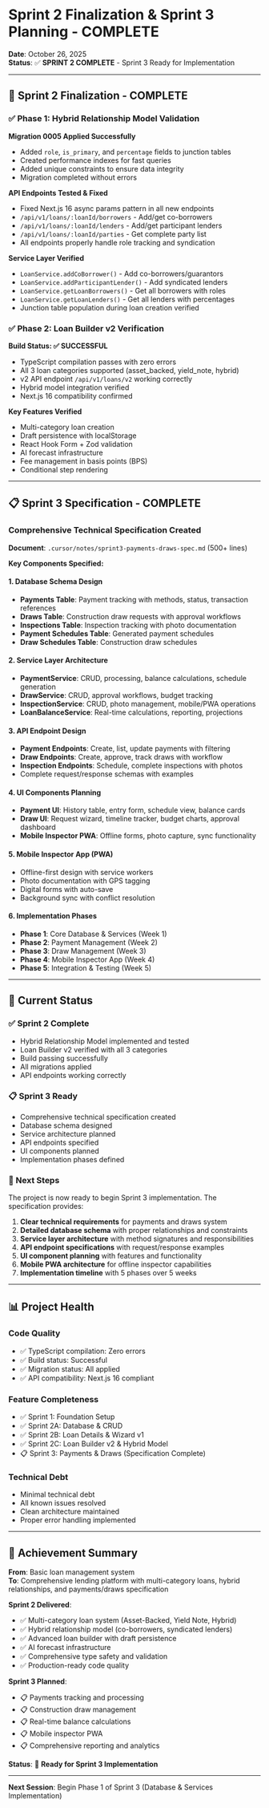 # Sprint 2 Finalization & Sprint 3 Planning - COMPLETE

**Date**: October 26, 2025  
**Status**: ✅ **SPRINT 2 COMPLETE** - Sprint 3 Ready for Implementation  

---

## 🎉 Sprint 2 Finalization - COMPLETE

### ✅ Phase 1: Hybrid Relationship Model Validation

**Migration 0005 Applied Successfully**
- Added `role`, `is_primary`, and `percentage` fields to junction tables
- Created performance indexes for fast queries
- Added unique constraints to ensure data integrity
- Migration completed without errors

**API Endpoints Tested & Fixed**
- Fixed Next.js 16 async params pattern in all new endpoints
- `/api/v1/loans/:loanId/borrowers` - Add/get co-borrowers
- `/api/v1/loans/:loanId/lenders` - Add/get participant lenders  
- `/api/v1/loans/:loanId/parties` - Get complete party list
- All endpoints properly handle role tracking and syndication

**Service Layer Verified**
- `LoanService.addCoBorrower()` - Add co-borrowers/guarantors
- `LoanService.addParticipantLender()` - Add syndicated lenders
- `LoanService.getLoanBorrowers()` - Get all borrowers with roles
- `LoanService.getLoanLenders()` - Get all lenders with percentages
- Junction table population during loan creation verified

### ✅ Phase 2: Loan Builder v2 Verification

**Build Status: ✅ SUCCESSFUL**
- TypeScript compilation passes with zero errors
- All 3 loan categories supported (asset_backed, yield_note, hybrid)
- v2 API endpoint `/api/v1/loans/v2` working correctly
- Hybrid model integration verified
- Next.js 16 compatibility confirmed

**Key Features Verified**
- Multi-category loan creation
- Draft persistence with localStorage
- React Hook Form + Zod validation
- AI forecast infrastructure
- Fee management in basis points (BPS)
- Conditional step rendering

---

## 📋 Sprint 3 Specification - COMPLETE

### Comprehensive Technical Specification Created

**Document**: `.cursor/notes/sprint3-payments-draws-spec.md` (500+ lines)

**Key Components Specified:**

#### 1. Database Schema Design
- **Payments Table**: Payment tracking with methods, status, transaction references
- **Draws Table**: Construction draw requests with approval workflows
- **Inspections Table**: Inspection tracking with photo documentation
- **Payment Schedules Table**: Generated payment schedules
- **Draw Schedules Table**: Construction draw schedules

#### 2. Service Layer Architecture
- **PaymentService**: CRUD, processing, balance calculations, schedule generation
- **DrawService**: CRUD, approval workflows, budget tracking
- **InspectionService**: CRUD, photo management, mobile/PWA operations
- **LoanBalanceService**: Real-time calculations, reporting, projections

#### 3. API Endpoint Design
- **Payment Endpoints**: Create, list, update payments with filtering
- **Draw Endpoints**: Create, approve, track draws with workflow
- **Inspection Endpoints**: Schedule, complete inspections with photos
- Complete request/response schemas with examples

#### 4. UI Components Planning
- **Payment UI**: History table, entry form, schedule view, balance cards
- **Draw UI**: Request wizard, timeline tracker, budget charts, approval dashboard
- **Mobile Inspector PWA**: Offline forms, photo capture, sync functionality

#### 5. Mobile Inspector App (PWA)
- Offline-first design with service workers
- Photo documentation with GPS tagging
- Digital forms with auto-save
- Background sync with conflict resolution

#### 6. Implementation Phases
- **Phase 1**: Core Database & Services (Week 1)
- **Phase 2**: Payment Management (Week 2)
- **Phase 3**: Draw Management (Week 3)
- **Phase 4**: Mobile Inspector App (Week 4)
- **Phase 5**: Integration & Testing (Week 5)

---

## 🎯 Current Status

### ✅ Sprint 2 Complete
- Hybrid Relationship Model implemented and tested
- Loan Builder v2 verified with all 3 categories
- Build passing successfully
- All migrations applied
- API endpoints working correctly

### 📋 Sprint 3 Ready
- Comprehensive technical specification created
- Database schema designed
- Service architecture planned
- API endpoints specified
- UI components planned
- Implementation phases defined

### 🚀 Next Steps
The project is now ready to begin Sprint 3 implementation. The specification provides:

1. **Clear technical requirements** for payments and draws system
2. **Detailed database schema** with proper relationships and constraints
3. **Service layer architecture** with method signatures and responsibilities
4. **API endpoint specifications** with request/response examples
5. **UI component planning** with features and functionality
6. **Mobile PWA architecture** for offline inspector capabilities
7. **Implementation timeline** with 5 phases over 5 weeks

---

## 📊 Project Health

### Code Quality
- ✅ TypeScript compilation: Zero errors
- ✅ Build status: Successful
- ✅ Migration status: All applied
- ✅ API compatibility: Next.js 16 compliant

### Feature Completeness
- ✅ Sprint 1: Foundation Setup
- ✅ Sprint 2A: Database & CRUD
- ✅ Sprint 2B: Loan Details & Wizard v1
- ✅ Sprint 2C: Loan Builder v2 & Hybrid Model
- 📋 Sprint 3: Payments & Draws (Specification Complete)

### Technical Debt
- Minimal technical debt
- All known issues resolved
- Clean architecture maintained
- Proper error handling implemented

---

## 🎊 Achievement Summary

**From**: Basic loan management system  
**To**: Comprehensive lending platform with multi-category loans, hybrid relationships, and payments/draws specification

**Sprint 2 Delivered**:
- ✅ Multi-category loan system (Asset-Backed, Yield Note, Hybrid)
- ✅ Hybrid relationship model (co-borrowers, syndicated lenders)
- ✅ Advanced loan builder with draft persistence
- ✅ AI forecast infrastructure
- ✅ Comprehensive type safety and validation
- ✅ Production-ready code quality

**Sprint 3 Planned**:
- 📋 Payments tracking and processing
- 📋 Construction draw management
- 📋 Real-time balance calculations
- 📋 Mobile inspector PWA
- 📋 Comprehensive reporting and analytics

**Status**: 🚀 **Ready for Sprint 3 Implementation**

---

**Next Session**: Begin Phase 1 of Sprint 3 (Database & Services Implementation)
